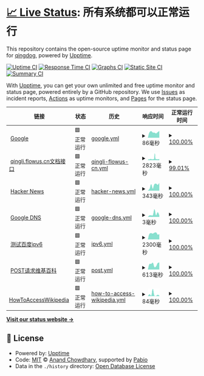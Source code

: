 # [📈 Live Status](https://qingdog.github.io/upptime): <!--live status--> **所有系统都可以正常运行**

This repository contains the open-source uptime monitor and status page for [qingdog](https://qingdog.github.io/upptime), powered by [Upptime](https://github.com/upptime/upptime).

[![Uptime CI](https://github.com/qingdog/upptime/workflows/Uptime%20CI/badge.svg)](https://github.com/qingdog/upptime/actions?query=workflow%3A%22Uptime+CI%22)
[![Response Time CI](https://github.com/qingdog/upptime/workflows/Response%20Time%20CI/badge.svg)](https://github.com/qingdog/upptime/actions?query=workflow%3A%22Response+Time+CI%22)
[![Graphs CI](https://github.com/qingdog/upptime/workflows/Graphs%20CI/badge.svg)](https://github.com/qingdog/upptime/actions?query=workflow%3A%22Graphs+CI%22)
[![Static Site CI](https://github.com/qingdog/upptime/workflows/Static%20Site%20CI/badge.svg)](https://github.com/qingdog/upptime/actions?query=workflow%3A%22Static+Site+CI%22)
[![Summary CI](https://github.com/qingdog/upptime/workflows/Summary%20CI/badge.svg)](https://github.com/qingdog/upptime/actions?query=workflow%3A%22Summary+CI%22)

With [Upptime](https://upptime.js.org), you can get your own unlimited and free uptime monitor and status page, powered entirely by a GitHub repository. We use [Issues](https://github.com/qingdog/upptime/issues) as incident reports, [Actions](https://github.com/qingdog/upptime/actions) as uptime monitors, and [Pages](https://qingdog.github.io/upptime) for the status page.

<!--start: status pages-->
<!-- This summary is generated by Upptime (https://github.com/upptime/upptime) -->
<!-- Do not edit this manually, your changes will be overwritten -->
<!-- prettier-ignore -->
| 链接 | 状态 | 历史 | 响应时间 | 正常运行时间 |
| --- | ------ | ------- | ------------- | ------ |
| <img alt="" src="https://icons.duckduckgo.com/ip3/www.google.com.ico" height="13"> [Google](https://www.google.com) | 🟩 正常运行 | [google.yml](https://github.com/qingdog/upptime/commits/HEAD/history/google.yml) | <details><summary><img alt="响应时间图像" src="./graphs/google/response-time-week.png" height="20"> 86毫秒</summary><br><a href="https://qingdog.github.io/upptime/history/google"><img alt="响应时间 105" src="https://img.shields.io/endpoint?url=https%3A%2F%2Fraw.githubusercontent.com%2Fqingdog%2Fupptime%2FHEAD%2Fapi%2Fgoogle%2Fresponse-time.json"></a><br><a href="https://qingdog.github.io/upptime/history/google"><img alt="24 小时响应时间 104" src="https://img.shields.io/endpoint?url=https%3A%2F%2Fraw.githubusercontent.com%2Fqingdog%2Fupptime%2FHEAD%2Fapi%2Fgoogle%2Fresponse-time-day.json"></a><br><a href="https://qingdog.github.io/upptime/history/google"><img alt="7 天正常运行时间 86" src="https://img.shields.io/endpoint?url=https%3A%2F%2Fraw.githubusercontent.com%2Fqingdog%2Fupptime%2FHEAD%2Fapi%2Fgoogle%2Fresponse-time-week.json"></a><br><a href="https://qingdog.github.io/upptime/history/google"><img alt="30天的正常运行时间 90" src="https://img.shields.io/endpoint?url=https%3A%2F%2Fraw.githubusercontent.com%2Fqingdog%2Fupptime%2FHEAD%2Fapi%2Fgoogle%2Fresponse-time-month.json"></a><br><a href="https://qingdog.github.io/upptime/history/google"><img alt="1年的正常运行时间 105" src="https://img.shields.io/endpoint?url=https%3A%2F%2Fraw.githubusercontent.com%2Fqingdog%2Fupptime%2FHEAD%2Fapi%2Fgoogle%2Fresponse-time-year.json"></a></details> | <details><summary><a href="https://qingdog.github.io/upptime/history/google">100.00%</a></summary><a href="https://qingdog.github.io/upptime/history/google"><img alt="正常运行时间 100.00%" src="https://img.shields.io/endpoint?url=https%3A%2F%2Fraw.githubusercontent.com%2Fqingdog%2Fupptime%2FHEAD%2Fapi%2Fgoogle%2Fuptime.json"></a><br><a href="https://qingdog.github.io/upptime/history/google"><img alt="24 小时正常运行时间 100.00%" src="https://img.shields.io/endpoint?url=https%3A%2F%2Fraw.githubusercontent.com%2Fqingdog%2Fupptime%2FHEAD%2Fapi%2Fgoogle%2Fuptime-day.json"></a><br><a href="https://qingdog.github.io/upptime/history/google"><img alt="7 天正常运行时间 100.00%" src="https://img.shields.io/endpoint?url=https%3A%2F%2Fraw.githubusercontent.com%2Fqingdog%2Fupptime%2FHEAD%2Fapi%2Fgoogle%2Fuptime-week.json"></a><br><a href="https://qingdog.github.io/upptime/history/google"><img alt="30天的正常运行时间 100.00%" src="https://img.shields.io/endpoint?url=https%3A%2F%2Fraw.githubusercontent.com%2Fqingdog%2Fupptime%2FHEAD%2Fapi%2Fgoogle%2Fuptime-month.json"></a><br><a href="https://qingdog.github.io/upptime/history/google"><img alt="1年的正常运行时间 99.99%" src="https://img.shields.io/endpoint?url=https%3A%2F%2Fraw.githubusercontent.com%2Fqingdog%2Fupptime%2FHEAD%2Fapi%2Fgoogle%2Fuptime-year.json"></a></details>
| <img alt="" src="https://icons.duckduckgo.com/ip3/qingli.flowus.cn.ico" height="13"> [qingli.flowus.cn文档接口](https://qingli.flowus.cn/api/docs/3910f52e-bdd0-4e93-b38f-4396981ac5ff) | 🟩 正常运行 | [qingli-flowus-cn.yml](https://github.com/qingdog/upptime/commits/HEAD/history/qingli-flowus-cn.yml) | <details><summary><img alt="响应时间图像" src="./graphs/qingli-flowus-cn/response-time-week.png" height="20"> 2823毫秒</summary><br><a href="https://qingdog.github.io/upptime/history/qingli-flowus-cn"><img alt="响应时间 2041" src="https://img.shields.io/endpoint?url=https%3A%2F%2Fraw.githubusercontent.com%2Fqingdog%2Fupptime%2FHEAD%2Fapi%2Fqingli-flowus-cn%2Fresponse-time.json"></a><br><a href="https://qingdog.github.io/upptime/history/qingli-flowus-cn"><img alt="24 小时响应时间 2112" src="https://img.shields.io/endpoint?url=https%3A%2F%2Fraw.githubusercontent.com%2Fqingdog%2Fupptime%2FHEAD%2Fapi%2Fqingli-flowus-cn%2Fresponse-time-day.json"></a><br><a href="https://qingdog.github.io/upptime/history/qingli-flowus-cn"><img alt="7 天正常运行时间 2823" src="https://img.shields.io/endpoint?url=https%3A%2F%2Fraw.githubusercontent.com%2Fqingdog%2Fupptime%2FHEAD%2Fapi%2Fqingli-flowus-cn%2Fresponse-time-week.json"></a><br><a href="https://qingdog.github.io/upptime/history/qingli-flowus-cn"><img alt="30天的正常运行时间 2304" src="https://img.shields.io/endpoint?url=https%3A%2F%2Fraw.githubusercontent.com%2Fqingdog%2Fupptime%2FHEAD%2Fapi%2Fqingli-flowus-cn%2Fresponse-time-month.json"></a><br><a href="https://qingdog.github.io/upptime/history/qingli-flowus-cn"><img alt="1年的正常运行时间 2041" src="https://img.shields.io/endpoint?url=https%3A%2F%2Fraw.githubusercontent.com%2Fqingdog%2Fupptime%2FHEAD%2Fapi%2Fqingli-flowus-cn%2Fresponse-time-year.json"></a></details> | <details><summary><a href="https://qingdog.github.io/upptime/history/qingli-flowus-cn">99.01%</a></summary><a href="https://qingdog.github.io/upptime/history/qingli-flowus-cn"><img alt="正常运行时间 82.77%" src="https://img.shields.io/endpoint?url=https%3A%2F%2Fraw.githubusercontent.com%2Fqingdog%2Fupptime%2FHEAD%2Fapi%2Fqingli-flowus-cn%2Fuptime.json"></a><br><a href="https://qingdog.github.io/upptime/history/qingli-flowus-cn"><img alt="24 小时正常运行时间 97.47%" src="https://img.shields.io/endpoint?url=https%3A%2F%2Fraw.githubusercontent.com%2Fqingdog%2Fupptime%2FHEAD%2Fapi%2Fqingli-flowus-cn%2Fuptime-day.json"></a><br><a href="https://qingdog.github.io/upptime/history/qingli-flowus-cn"><img alt="7 天正常运行时间 99.01%" src="https://img.shields.io/endpoint?url=https%3A%2F%2Fraw.githubusercontent.com%2Fqingdog%2Fupptime%2FHEAD%2Fapi%2Fqingli-flowus-cn%2Fuptime-week.json"></a><br><a href="https://qingdog.github.io/upptime/history/qingli-flowus-cn"><img alt="30天的正常运行时间 98.79%" src="https://img.shields.io/endpoint?url=https%3A%2F%2Fraw.githubusercontent.com%2Fqingdog%2Fupptime%2FHEAD%2Fapi%2Fqingli-flowus-cn%2Fuptime-month.json"></a><br><a href="https://qingdog.github.io/upptime/history/qingli-flowus-cn"><img alt="1年的正常运行时间 82.77%" src="https://img.shields.io/endpoint?url=https%3A%2F%2Fraw.githubusercontent.com%2Fqingdog%2Fupptime%2FHEAD%2Fapi%2Fqingli-flowus-cn%2Fuptime-year.json"></a></details>
| <img alt="" src="https://github.com/favicon.ico" height="13"> [Hacker News](https://news.ycombinator.com) | 🟩 正常运行 | [hacker-news.yml](https://github.com/qingdog/upptime/commits/HEAD/history/hacker-news.yml) | <details><summary><img alt="响应时间图像" src="./graphs/hacker-news/response-time-week.png" height="20"> 343毫秒</summary><br><a href="https://qingdog.github.io/upptime/history/hacker-news"><img alt="响应时间 396" src="https://img.shields.io/endpoint?url=https%3A%2F%2Fraw.githubusercontent.com%2Fqingdog%2Fupptime%2FHEAD%2Fapi%2Fhacker-news%2Fresponse-time.json"></a><br><a href="https://qingdog.github.io/upptime/history/hacker-news"><img alt="24 小时响应时间 498" src="https://img.shields.io/endpoint?url=https%3A%2F%2Fraw.githubusercontent.com%2Fqingdog%2Fupptime%2FHEAD%2Fapi%2Fhacker-news%2Fresponse-time-day.json"></a><br><a href="https://qingdog.github.io/upptime/history/hacker-news"><img alt="7 天正常运行时间 343" src="https://img.shields.io/endpoint?url=https%3A%2F%2Fraw.githubusercontent.com%2Fqingdog%2Fupptime%2FHEAD%2Fapi%2Fhacker-news%2Fresponse-time-week.json"></a><br><a href="https://qingdog.github.io/upptime/history/hacker-news"><img alt="30天的正常运行时间 370" src="https://img.shields.io/endpoint?url=https%3A%2F%2Fraw.githubusercontent.com%2Fqingdog%2Fupptime%2FHEAD%2Fapi%2Fhacker-news%2Fresponse-time-month.json"></a><br><a href="https://qingdog.github.io/upptime/history/hacker-news"><img alt="1年的正常运行时间 419" src="https://img.shields.io/endpoint?url=https%3A%2F%2Fraw.githubusercontent.com%2Fqingdog%2Fupptime%2FHEAD%2Fapi%2Fhacker-news%2Fresponse-time-year.json"></a></details> | <details><summary><a href="https://qingdog.github.io/upptime/history/hacker-news">100.00%</a></summary><a href="https://qingdog.github.io/upptime/history/hacker-news"><img alt="正常运行时间 99.99%" src="https://img.shields.io/endpoint?url=https%3A%2F%2Fraw.githubusercontent.com%2Fqingdog%2Fupptime%2FHEAD%2Fapi%2Fhacker-news%2Fuptime.json"></a><br><a href="https://qingdog.github.io/upptime/history/hacker-news"><img alt="24 小时正常运行时间 100.00%" src="https://img.shields.io/endpoint?url=https%3A%2F%2Fraw.githubusercontent.com%2Fqingdog%2Fupptime%2FHEAD%2Fapi%2Fhacker-news%2Fuptime-day.json"></a><br><a href="https://qingdog.github.io/upptime/history/hacker-news"><img alt="7 天正常运行时间 100.00%" src="https://img.shields.io/endpoint?url=https%3A%2F%2Fraw.githubusercontent.com%2Fqingdog%2Fupptime%2FHEAD%2Fapi%2Fhacker-news%2Fuptime-week.json"></a><br><a href="https://qingdog.github.io/upptime/history/hacker-news"><img alt="30天的正常运行时间 99.94%" src="https://img.shields.io/endpoint?url=https%3A%2F%2Fraw.githubusercontent.com%2Fqingdog%2Fupptime%2FHEAD%2Fapi%2Fhacker-news%2Fuptime-month.json"></a><br><a href="https://qingdog.github.io/upptime/history/hacker-news"><img alt="1年的正常运行时间 99.95%" src="https://img.shields.io/endpoint?url=https%3A%2F%2Fraw.githubusercontent.com%2Fqingdog%2Fupptime%2FHEAD%2Fapi%2Fhacker-news%2Fuptime-year.json"></a></details>
| <img alt="" src="https://upptime.js.org/img/icon.svg" height="13"> [Google DNS](8.8.8.8) | 🟩 正常运行 | [google-dns.yml](https://github.com/qingdog/upptime/commits/HEAD/history/google-dns.yml) | <details><summary><img alt="响应时间图像" src="./graphs/google-dns/response-time-week.png" height="20"> 3毫秒</summary><br><a href="https://qingdog.github.io/upptime/history/google-dns"><img alt="响应时间 5" src="https://img.shields.io/endpoint?url=https%3A%2F%2Fraw.githubusercontent.com%2Fqingdog%2Fupptime%2FHEAD%2Fapi%2Fgoogle-dns%2Fresponse-time.json"></a><br><a href="https://qingdog.github.io/upptime/history/google-dns"><img alt="24 小时响应时间 2" src="https://img.shields.io/endpoint?url=https%3A%2F%2Fraw.githubusercontent.com%2Fqingdog%2Fupptime%2FHEAD%2Fapi%2Fgoogle-dns%2Fresponse-time-day.json"></a><br><a href="https://qingdog.github.io/upptime/history/google-dns"><img alt="7 天正常运行时间 3" src="https://img.shields.io/endpoint?url=https%3A%2F%2Fraw.githubusercontent.com%2Fqingdog%2Fupptime%2FHEAD%2Fapi%2Fgoogle-dns%2Fresponse-time-week.json"></a><br><a href="https://qingdog.github.io/upptime/history/google-dns"><img alt="30天的正常运行时间 4" src="https://img.shields.io/endpoint?url=https%3A%2F%2Fraw.githubusercontent.com%2Fqingdog%2Fupptime%2FHEAD%2Fapi%2Fgoogle-dns%2Fresponse-time-month.json"></a><br><a href="https://qingdog.github.io/upptime/history/google-dns"><img alt="1年的正常运行时间 5" src="https://img.shields.io/endpoint?url=https%3A%2F%2Fraw.githubusercontent.com%2Fqingdog%2Fupptime%2FHEAD%2Fapi%2Fgoogle-dns%2Fresponse-time-year.json"></a></details> | <details><summary><a href="https://qingdog.github.io/upptime/history/google-dns">100.00%</a></summary><a href="https://qingdog.github.io/upptime/history/google-dns"><img alt="正常运行时间 100.00%" src="https://img.shields.io/endpoint?url=https%3A%2F%2Fraw.githubusercontent.com%2Fqingdog%2Fupptime%2FHEAD%2Fapi%2Fgoogle-dns%2Fuptime.json"></a><br><a href="https://qingdog.github.io/upptime/history/google-dns"><img alt="24 小时正常运行时间 100.00%" src="https://img.shields.io/endpoint?url=https%3A%2F%2Fraw.githubusercontent.com%2Fqingdog%2Fupptime%2FHEAD%2Fapi%2Fgoogle-dns%2Fuptime-day.json"></a><br><a href="https://qingdog.github.io/upptime/history/google-dns"><img alt="7 天正常运行时间 100.00%" src="https://img.shields.io/endpoint?url=https%3A%2F%2Fraw.githubusercontent.com%2Fqingdog%2Fupptime%2FHEAD%2Fapi%2Fgoogle-dns%2Fuptime-week.json"></a><br><a href="https://qingdog.github.io/upptime/history/google-dns"><img alt="30天的正常运行时间 100.00%" src="https://img.shields.io/endpoint?url=https%3A%2F%2Fraw.githubusercontent.com%2Fqingdog%2Fupptime%2FHEAD%2Fapi%2Fgoogle-dns%2Fuptime-month.json"></a><br><a href="https://qingdog.github.io/upptime/history/google-dns"><img alt="1年的正常运行时间 100.00%" src="https://img.shields.io/endpoint?url=https%3A%2F%2Fraw.githubusercontent.com%2Fqingdog%2Fupptime%2FHEAD%2Fapi%2Fgoogle-dns%2Fuptime-year.json"></a></details>
| <img alt="" src="https://www.baidu.com/favicon.ico" height="13"> [测试百度ipv6](https://www.baidu.com) | 🟩 正常运行 | [ipv6.yml](https://github.com/qingdog/upptime/commits/HEAD/history/ipv6.yml) | <details><summary><img alt="响应时间图像" src="./graphs/ipv6/response-time-week.png" height="20"> 2300毫秒</summary><br><a href="https://qingdog.github.io/upptime/history/ipv6"><img alt="响应时间 2373" src="https://img.shields.io/endpoint?url=https%3A%2F%2Fraw.githubusercontent.com%2Fqingdog%2Fupptime%2FHEAD%2Fapi%2Fipv6%2Fresponse-time.json"></a><br><a href="https://qingdog.github.io/upptime/history/ipv6"><img alt="24 小时响应时间 2045" src="https://img.shields.io/endpoint?url=https%3A%2F%2Fraw.githubusercontent.com%2Fqingdog%2Fupptime%2FHEAD%2Fapi%2Fipv6%2Fresponse-time-day.json"></a><br><a href="https://qingdog.github.io/upptime/history/ipv6"><img alt="7 天正常运行时间 2300" src="https://img.shields.io/endpoint?url=https%3A%2F%2Fraw.githubusercontent.com%2Fqingdog%2Fupptime%2FHEAD%2Fapi%2Fipv6%2Fresponse-time-week.json"></a><br><a href="https://qingdog.github.io/upptime/history/ipv6"><img alt="30天的正常运行时间 2423" src="https://img.shields.io/endpoint?url=https%3A%2F%2Fraw.githubusercontent.com%2Fqingdog%2Fupptime%2FHEAD%2Fapi%2Fipv6%2Fresponse-time-month.json"></a><br><a href="https://qingdog.github.io/upptime/history/ipv6"><img alt="1年的正常运行时间 2373" src="https://img.shields.io/endpoint?url=https%3A%2F%2Fraw.githubusercontent.com%2Fqingdog%2Fupptime%2FHEAD%2Fapi%2Fipv6%2Fresponse-time-year.json"></a></details> | <details><summary><a href="https://qingdog.github.io/upptime/history/ipv6">100.00%</a></summary><a href="https://qingdog.github.io/upptime/history/ipv6"><img alt="正常运行时间 100.00%" src="https://img.shields.io/endpoint?url=https%3A%2F%2Fraw.githubusercontent.com%2Fqingdog%2Fupptime%2FHEAD%2Fapi%2Fipv6%2Fuptime.json"></a><br><a href="https://qingdog.github.io/upptime/history/ipv6"><img alt="24 小时正常运行时间 100.00%" src="https://img.shields.io/endpoint?url=https%3A%2F%2Fraw.githubusercontent.com%2Fqingdog%2Fupptime%2FHEAD%2Fapi%2Fipv6%2Fuptime-day.json"></a><br><a href="https://qingdog.github.io/upptime/history/ipv6"><img alt="7 天正常运行时间 100.00%" src="https://img.shields.io/endpoint?url=https%3A%2F%2Fraw.githubusercontent.com%2Fqingdog%2Fupptime%2FHEAD%2Fapi%2Fipv6%2Fuptime-week.json"></a><br><a href="https://qingdog.github.io/upptime/history/ipv6"><img alt="30天的正常运行时间 100.00%" src="https://img.shields.io/endpoint?url=https%3A%2F%2Fraw.githubusercontent.com%2Fqingdog%2Fupptime%2FHEAD%2Fapi%2Fipv6%2Fuptime-month.json"></a><br><a href="https://qingdog.github.io/upptime/history/ipv6"><img alt="1年的正常运行时间 100.00%" src="https://img.shields.io/endpoint?url=https%3A%2F%2Fraw.githubusercontent.com%2Fqingdog%2Fupptime%2FHEAD%2Fapi%2Fipv6%2Fuptime-year.json"></a></details>
| <img alt="" src="https://zh.wikipedia.org/static/favicon/wikipedia.ico" height="13"> [POST请求维基百科](https://zh.wikipedia.org/) | 🟩 正常运行 | [post.yml](https://github.com/qingdog/upptime/commits/HEAD/history/post.yml) | <details><summary><img alt="响应时间图像" src="./graphs/post/response-time-week.png" height="20"> 613毫秒</summary><br><a href="https://qingdog.github.io/upptime/history/post"><img alt="响应时间 556" src="https://img.shields.io/endpoint?url=https%3A%2F%2Fraw.githubusercontent.com%2Fqingdog%2Fupptime%2FHEAD%2Fapi%2Fpost%2Fresponse-time.json"></a><br><a href="https://qingdog.github.io/upptime/history/post"><img alt="24 小时响应时间 828" src="https://img.shields.io/endpoint?url=https%3A%2F%2Fraw.githubusercontent.com%2Fqingdog%2Fupptime%2FHEAD%2Fapi%2Fpost%2Fresponse-time-day.json"></a><br><a href="https://qingdog.github.io/upptime/history/post"><img alt="7 天正常运行时间 613" src="https://img.shields.io/endpoint?url=https%3A%2F%2Fraw.githubusercontent.com%2Fqingdog%2Fupptime%2FHEAD%2Fapi%2Fpost%2Fresponse-time-week.json"></a><br><a href="https://qingdog.github.io/upptime/history/post"><img alt="30天的正常运行时间 613" src="https://img.shields.io/endpoint?url=https%3A%2F%2Fraw.githubusercontent.com%2Fqingdog%2Fupptime%2FHEAD%2Fapi%2Fpost%2Fresponse-time-month.json"></a><br><a href="https://qingdog.github.io/upptime/history/post"><img alt="1年的正常运行时间 559" src="https://img.shields.io/endpoint?url=https%3A%2F%2Fraw.githubusercontent.com%2Fqingdog%2Fupptime%2FHEAD%2Fapi%2Fpost%2Fresponse-time-year.json"></a></details> | <details><summary><a href="https://qingdog.github.io/upptime/history/post">100.00%</a></summary><a href="https://qingdog.github.io/upptime/history/post"><img alt="正常运行时间 99.80%" src="https://img.shields.io/endpoint?url=https%3A%2F%2Fraw.githubusercontent.com%2Fqingdog%2Fupptime%2FHEAD%2Fapi%2Fpost%2Fuptime.json"></a><br><a href="https://qingdog.github.io/upptime/history/post"><img alt="24 小时正常运行时间 100.00%" src="https://img.shields.io/endpoint?url=https%3A%2F%2Fraw.githubusercontent.com%2Fqingdog%2Fupptime%2FHEAD%2Fapi%2Fpost%2Fuptime-day.json"></a><br><a href="https://qingdog.github.io/upptime/history/post"><img alt="7 天正常运行时间 100.00%" src="https://img.shields.io/endpoint?url=https%3A%2F%2Fraw.githubusercontent.com%2Fqingdog%2Fupptime%2FHEAD%2Fapi%2Fpost%2Fuptime-week.json"></a><br><a href="https://qingdog.github.io/upptime/history/post"><img alt="30天的正常运行时间 100.00%" src="https://img.shields.io/endpoint?url=https%3A%2F%2Fraw.githubusercontent.com%2Fqingdog%2Fupptime%2FHEAD%2Fapi%2Fpost%2Fuptime-month.json"></a><br><a href="https://qingdog.github.io/upptime/history/post"><img alt="1年的正常运行时间 99.80%" src="https://img.shields.io/endpoint?url=https%3A%2F%2Fraw.githubusercontent.com%2Fqingdog%2Fupptime%2FHEAD%2Fapi%2Fpost%2Fuptime-year.json"></a></details>
| <img alt="" src="https://zh.wikipedia.org/favicon.ico" height="13"> [HowToAccessWikipedia](https://zh.wikipedia.org/wiki/Help:%E5%A6%82%E4%BD%95%E8%AE%BF%E9%97%AE%E7%BB%B4%E5%9F%BA%E7%99%BE%E7%A7%91) | 🟩 正常运行 | [how-to-access-wikipedia.yml](https://github.com/qingdog/upptime/commits/HEAD/history/how-to-access-wikipedia.yml) | <details><summary><img alt="响应时间图像" src="./graphs/how-to-access-wikipedia/response-time-week.png" height="20"> 84毫秒</summary><br><a href="https://qingdog.github.io/upptime/history/how-to-access-wikipedia"><img alt="响应时间 46" src="https://img.shields.io/endpoint?url=https%3A%2F%2Fraw.githubusercontent.com%2Fqingdog%2Fupptime%2FHEAD%2Fapi%2Fhow-to-access-wikipedia%2Fresponse-time.json"></a><br><a href="https://qingdog.github.io/upptime/history/how-to-access-wikipedia"><img alt="24 小时响应时间 28" src="https://img.shields.io/endpoint?url=https%3A%2F%2Fraw.githubusercontent.com%2Fqingdog%2Fupptime%2FHEAD%2Fapi%2Fhow-to-access-wikipedia%2Fresponse-time-day.json"></a><br><a href="https://qingdog.github.io/upptime/history/how-to-access-wikipedia"><img alt="7 天正常运行时间 84" src="https://img.shields.io/endpoint?url=https%3A%2F%2Fraw.githubusercontent.com%2Fqingdog%2Fupptime%2FHEAD%2Fapi%2Fhow-to-access-wikipedia%2Fresponse-time-week.json"></a><br><a href="https://qingdog.github.io/upptime/history/how-to-access-wikipedia"><img alt="30天的正常运行时间 70" src="https://img.shields.io/endpoint?url=https%3A%2F%2Fraw.githubusercontent.com%2Fqingdog%2Fupptime%2FHEAD%2Fapi%2Fhow-to-access-wikipedia%2Fresponse-time-month.json"></a><br><a href="https://qingdog.github.io/upptime/history/how-to-access-wikipedia"><img alt="1年的正常运行时间 46" src="https://img.shields.io/endpoint?url=https%3A%2F%2Fraw.githubusercontent.com%2Fqingdog%2Fupptime%2FHEAD%2Fapi%2Fhow-to-access-wikipedia%2Fresponse-time-year.json"></a></details> | <details><summary><a href="https://qingdog.github.io/upptime/history/how-to-access-wikipedia">100.00%</a></summary><a href="https://qingdog.github.io/upptime/history/how-to-access-wikipedia"><img alt="正常运行时间 99.81%" src="https://img.shields.io/endpoint?url=https%3A%2F%2Fraw.githubusercontent.com%2Fqingdog%2Fupptime%2FHEAD%2Fapi%2Fhow-to-access-wikipedia%2Fuptime.json"></a><br><a href="https://qingdog.github.io/upptime/history/how-to-access-wikipedia"><img alt="24 小时正常运行时间 100.00%" src="https://img.shields.io/endpoint?url=https%3A%2F%2Fraw.githubusercontent.com%2Fqingdog%2Fupptime%2FHEAD%2Fapi%2Fhow-to-access-wikipedia%2Fuptime-day.json"></a><br><a href="https://qingdog.github.io/upptime/history/how-to-access-wikipedia"><img alt="7 天正常运行时间 100.00%" src="https://img.shields.io/endpoint?url=https%3A%2F%2Fraw.githubusercontent.com%2Fqingdog%2Fupptime%2FHEAD%2Fapi%2Fhow-to-access-wikipedia%2Fuptime-week.json"></a><br><a href="https://qingdog.github.io/upptime/history/how-to-access-wikipedia"><img alt="30天的正常运行时间 100.00%" src="https://img.shields.io/endpoint?url=https%3A%2F%2Fraw.githubusercontent.com%2Fqingdog%2Fupptime%2FHEAD%2Fapi%2Fhow-to-access-wikipedia%2Fuptime-month.json"></a><br><a href="https://qingdog.github.io/upptime/history/how-to-access-wikipedia"><img alt="1年的正常运行时间 99.81%" src="https://img.shields.io/endpoint?url=https%3A%2F%2Fraw.githubusercontent.com%2Fqingdog%2Fupptime%2FHEAD%2Fapi%2Fhow-to-access-wikipedia%2Fuptime-year.json"></a></details>

<!--end: status pages-->

[**Visit our status website →**](https://qingdog.github.io/upptime)

## 📄 License

- Powered by: [Upptime](https://github.com/upptime/upptime)
- Code: [MIT](./LICENSE) © [Anand Chowdhary](https://anandchowdhary.com), supported by [Pabio](https://pabio.com)
- Data in the `./history` directory: [Open Database License](https://opendatacommons.org/licenses/odbl/1-0/)
